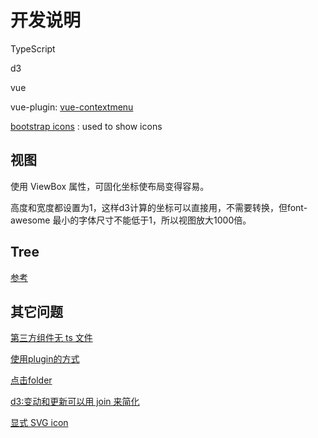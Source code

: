 # 开发说明

TypeScript

d3

vue

vue-plugin: [vue-contextmenu](https://github.com/chiic/vue-contextmenu)

[bootstrap icons](https://icons.getbootstrap.com) : used to show icons

## 视图

使用 ViewBox 属性，可固化坐标使布局变得容易。

高度和宽度都设置为1，这样d3计算的坐标可以直接用，不需要转换，但font-awesome 最小的字体尺寸不能低于1，所以视图放大1000倍。

## Tree

[参考](https://observablehq.com/@d3/tidy-tree)

## 其它问题

[第三方组件无 ts 文件](https://www.jianshu.com/p/1e262b487f26)

[使用plugin的方式](https://v3.vuejs.org/guide/plugins.html#using-a-plugin)

[点击folder](http://mbostock.github.io/d3/talk/20111018/tree.html)

[d3:变动和更新可以用 join 来简化](https://www.codementor.io/@milesbryony/d3-js-join-14gqdz3hfj)

[显式 SVG icon](https://cli.vuejs.org/guide/html-and-static-assets.html#static-assets-handling)

